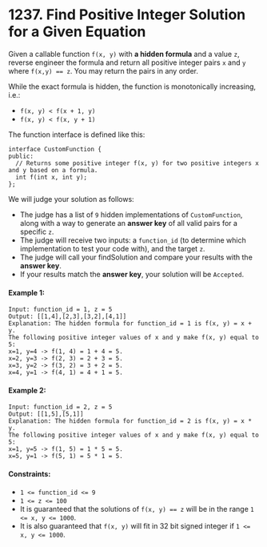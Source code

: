 # 1237. Find Positive Integer Solution for a Given Equation

Given a callable function `f(x, y)` with **a hidden formula** and a value `z`, reverse engineer the formula and return all positive integer pairs `x` and `y` where `f(x,y) == z`. You may return the pairs in any order.

While the exact formula is hidden, the function is monotonically increasing, i.e.:

+ `f(x, y) < f(x + 1, y)`
+ `f(x, y) < f(x, y + 1)`

The function interface is defined like this:

```
interface CustomFunction {
public:
  // Returns some positive integer f(x, y) for two positive integers x and y based on a formula.
  int f(int x, int y);
};
```

We will judge your solution as follows:

+ The judge has a list of `9` hidden implementations of `CustomFunction`, along with a way to generate an **answer key** of all valid pairs for a specific `z`.
+ The judge will receive two inputs: a `function_id` (to determine which implementation to test your code with), and the target `z`.
+ The judge will call your findSolution and compare your results with the **answer key**.
+ If your results match the **answer key**, your solution will be `Accepted`.
 

#### Example 1:

```
Input: function_id = 1, z = 5
Output: [[1,4],[2,3],[3,2],[4,1]]
Explanation: The hidden formula for function_id = 1 is f(x, y) = x + y.
The following positive integer values of x and y make f(x, y) equal to 5:
x=1, y=4 -> f(1, 4) = 1 + 4 = 5.
x=2, y=3 -> f(2, 3) = 2 + 3 = 5.
x=3, y=2 -> f(3, 2) = 3 + 2 = 5.
x=4, y=1 -> f(4, 1) = 4 + 1 = 5.
```

#### Example 2:

```
Input: function_id = 2, z = 5
Output: [[1,5],[5,1]]
Explanation: The hidden formula for function_id = 2 is f(x, y) = x * y.
The following positive integer values of x and y make f(x, y) equal to 5:
x=1, y=5 -> f(1, 5) = 1 * 5 = 5.
x=5, y=1 -> f(5, 1) = 5 * 1 = 5.
``` 

#### Constraints:

+ `1 <= function_id <= 9`
+ `1 <= z <= 100`
+ It is guaranteed that the solutions of `f(x, y) == z` will be in the range `1 <= x, y <= 1000`.
+ It is also guaranteed that `f(x, y)` will fit in 32 bit signed integer if `1 <= x, y <= 1000`.
